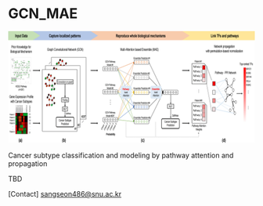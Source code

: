 # GCN_MAE

![](GCN_MAE.png)

Cancer subtype classification and modeling by pathway attention and propagation

TBD

[Contact] sangseon486@snu.ac.kr
